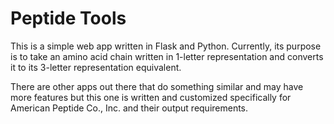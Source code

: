 Peptide Tools
=============

This is a simple web app written in Flask and Python.
Currently, its purpose is to take an amino acid chain written in 1-letter representation and
converts it to its 3-letter representation equivalent. 

There are other apps out there that do something similar and may have more features but this 
one is written and customized specifically for American Peptide Co., Inc. and their output
requirements.
